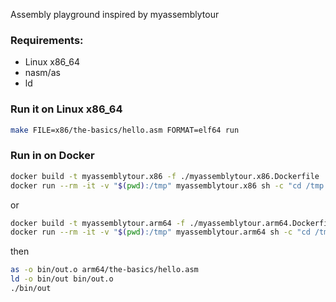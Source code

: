 Assembly playground inspired by myassemblytour

### Requirements:
* Linux x86_64
* nasm/as
* ld

### Run it on Linux x86_64
```sh
make FILE=x86/the-basics/hello.asm FORMAT=elf64 run
```

### Run in on Docker
```sh
docker build -t myassemblytour.x86 -f ./myassemblytour.x86.Dockerfile .
docker run --rm -it -v "$(pwd):/tmp" myassemblytour.x86 sh -c "cd /tmp && sh"
```
or
```sh
docker build -t myassemblytour.arm64 -f ./myassemblytour.arm64.Dockerfile .
docker run --rm -it -v "$(pwd):/tmp" myassemblytour.arm64 sh -c "cd /tmp && sh"
```
then
```sh
as -o bin/out.o arm64/the-basics/hello.asm
ld -o bin/out bin/out.o
./bin/out
```
